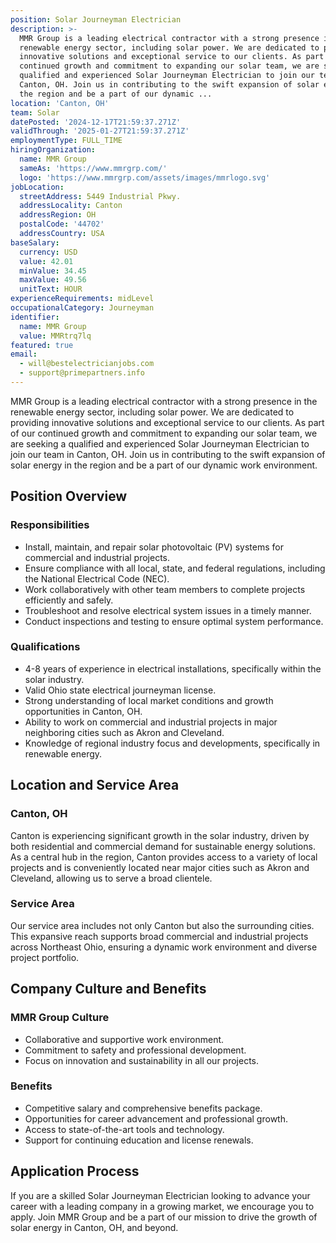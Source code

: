 ```yaml
---
position: Solar Journeyman Electrician
description: >-
  MMR Group is a leading electrical contractor with a strong presence in the
  renewable energy sector, including solar power. We are dedicated to providing
  innovative solutions and exceptional service to our clients. As part of our
  continued growth and commitment to expanding our solar team, we are seeking a
  qualified and experienced Solar Journeyman Electrician to join our team in
  Canton, OH. Join us in contributing to the swift expansion of solar energy in
  the region and be a part of our dynamic ...
location: 'Canton, OH'
team: Solar
datePosted: '2024-12-17T21:59:37.271Z'
validThrough: '2025-01-27T21:59:37.271Z'
employmentType: FULL_TIME
hiringOrganization:
  name: MMR Group
  sameAs: 'https://www.mmrgrp.com/'
  logo: 'https://www.mmrgrp.com/assets/images/mmrlogo.svg'
jobLocation:
  streetAddress: 5449 Industrial Pkwy.
  addressLocality: Canton
  addressRegion: OH
  postalCode: '44702'
  addressCountry: USA
baseSalary:
  currency: USD
  value: 42.01
  minValue: 34.45
  maxValue: 49.56
  unitText: HOUR
experienceRequirements: midLevel
occupationalCategory: Journeyman
identifier:
  name: MMR Group
  value: MMRtrq7lq
featured: true
email:
  - will@bestelectricianjobs.com
  - support@primepartners.info
---
```




MMR Group is a leading electrical contractor with a strong presence in the renewable energy sector, including solar power. We are dedicated to providing innovative solutions and exceptional service to our clients. As part of our continued growth and commitment to expanding our solar team, we are seeking a qualified and experienced Solar Journeyman Electrician to join our team in Canton, OH. Join us in contributing to the swift expansion of solar energy in the region and be a part of our dynamic work environment.

## Position Overview

### Responsibilities

- Install, maintain, and repair solar photovoltaic (PV) systems for commercial and industrial projects.
- Ensure compliance with all local, state, and federal regulations, including the National Electrical Code (NEC).
- Work collaboratively with other team members to complete projects efficiently and safely.
- Troubleshoot and resolve electrical system issues in a timely manner.
- Conduct inspections and testing to ensure optimal system performance.

### Qualifications

- 4-8 years of experience in electrical installations, specifically within the solar industry.
- Valid Ohio state electrical journeyman license.
- Strong understanding of local market conditions and growth opportunities in Canton, OH.
- Ability to work on commercial and industrial projects in major neighboring cities such as Akron and Cleveland.
- Knowledge of regional industry focus and developments, specifically in renewable energy.

## Location and Service Area

### Canton, OH

Canton is experiencing significant growth in the solar industry, driven by both residential and commercial demand for sustainable energy solutions. As a central hub in the region, Canton provides access to a variety of local projects and is conveniently located near major cities such as Akron and Cleveland, allowing us to serve a broad clientele.

### Service Area

Our service area includes not only Canton but also the surrounding cities. This expansive reach supports broad commercial and industrial projects across Northeast Ohio, ensuring a dynamic work environment and diverse project portfolio.

## Company Culture and Benefits

### MMR Group Culture

- Collaborative and supportive work environment.
- Commitment to safety and professional development.
- Focus on innovation and sustainability in all our projects.

### Benefits

- Competitive salary and comprehensive benefits package.
- Opportunities for career advancement and professional growth.
- Access to state-of-the-art tools and technology.
- Support for continuing education and license renewals.

## Application Process

If you are a skilled Solar Journeyman Electrician looking to advance your career with a leading company in a growing market, we encourage you to apply. Join MMR Group and be a part of our mission to drive the growth of solar energy in Canton, OH, and beyond.
